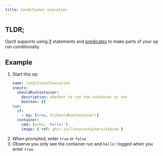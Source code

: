 ```yaml
---
title: Conditional execution
---
```


## TLDR;
Opctl supports using [if](../../reference/opspec/op-directory/op/call/index.md#if) statements and [predicates](../../reference/opspec/op-directory/op/call/predicate.md) to make parts of your op run conditionally.

## Example
1. Start this op: 
    ```yaml
    name: conditionalExecution
    inputs:
      shouldRunContainer:
        description: whether to run the container or not
        boolean: {}
    run:
      if:
        - eq: [true, $(shouldRunContainer)]
      container:
        cmd: [echo, 'hello!']
        image: { ref: ghcr.io/linuxcontainers/alpine }
    ```
1. When prompted, enter `true` or `false`
1. Observe you only see the container run and `hello!` logged when you enter `true`.
